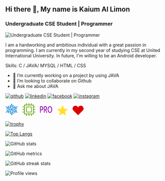 ## Hi there 👋, My name is Kaium Al Limon
###  Undergraduate CSE Student | Programmer
<!-- ![ ]("C:\Users\rvivy\Desktop\Banner.png") -->
![Undergraduate CSE Student | Programmer](https://github.com/codewithLimon/codewithLimon/blob/main/Banner.png?raw=true)

I am a hardworking and ambitious individual with a great passion in programming. I am currently in my second year of studying CSE at United International University. In future, I'm willing to be an Android developer.

Skills: C / JAVA/ MYSQL / HTML / CSS

- 🔭 I’m currently working on a project by using JAVA 
- 👯 I’m looking to collaborate on Github 
- 💬 Ask me about JAVA 


[<img src='https://cdn.jsdelivr.net/npm/simple-icons@3.0.1/icons/github.svg' alt='github' height='40'>](https://github.com/codewithLimon)  [<img src='https://cdn.jsdelivr.net/npm/simple-icons@3.0.1/icons/linkedin.svg' alt='linkedin' height='40'>](https://www.linkedin.com/in/kaium-al-limon/)  [<img src='https://cdn.jsdelivr.net/npm/simple-icons@3.0.1/icons/facebook.svg' alt='facebook' height='40'>](https://https://www.facebook.com/kiddo.exee)  [<img src='https://cdn.jsdelivr.net/npm/simple-icons@3.0.1/icons/instagram.svg' alt='instagram' height='40'>](https://www.instagram.com/lemmo.priv/)  

<a href='https://archiveprogram.github.com/'><img src='https://raw.githubusercontent.com/acervenky/animated-github-badges/master/assets/acbadge.gif' width='40' height='40'></a> <a href='https://docs.github.com/en/developers'><img src='https://raw.githubusercontent.com/acervenky/animated-github-badges/master/assets/devbadge.gif' width='40' height='40'></a> <a href='https://github.com/pricing'><img src='https://raw.githubusercontent.com/acervenky/animated-github-badges/master/assets/pro.gif' width='40' height='40'></a> <a href='https://stars.github.com/'><img src='https://raw.githubusercontent.com/acervenky/animated-github-badges/master/assets/starbadge.gif' width='35' height='35'></a> <a href='https://docs.github.com/en/github/supporting-the-open-source-community-with-github-sponsors'><img src='https://raw.githubusercontent.com/acervenky/animated-github-badges/master/assets/sponsorbadge.gif' width='35' height='35'></a> 

[![trophy](https://github-profile-trophy.vercel.app/?username=codewithLimon)](https://github.com/ryo-ma/github-profile-trophy)

[![Top Langs](https://github-readme-stats.vercel.app/api/top-langs/?username=codewithLimon)](https://github.com/anuraghazra/github-readme-stats)

![GitHub stats](https://github-readme-stats.vercel.app/api?username=codewithLimon&show_icons=true)  

<!-- ![GitHub Activity Graph](https://activity-graph.herokuapp.com/graph?username=codewithLimon)   -->

![GitHub metrics](https://metrics.lecoq.io/codewithLimon)  

![GitHub streak stats](https://streak-stats.demolab.com/?user=codewithLimon)  

![Profile views](https://gpvc.arturio.dev/codewithLimon)  
